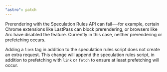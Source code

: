 ```yaml
---
"astro": patch
---
```


Prerendering with the Speculation Rules API can fail---for example, certain Chrome extensions like LastPass can block prerendering, or browsers like Arc have disabled the feature. Currently in this case, neither prerendering or prefetching occurs. 

Adding a `link` tag in addition to the speculation rules script does not create an extra request. This change will append the speculation rules script, in addition to prefetching with `link` or `fetch` to ensure at least prefetching will occur. 
